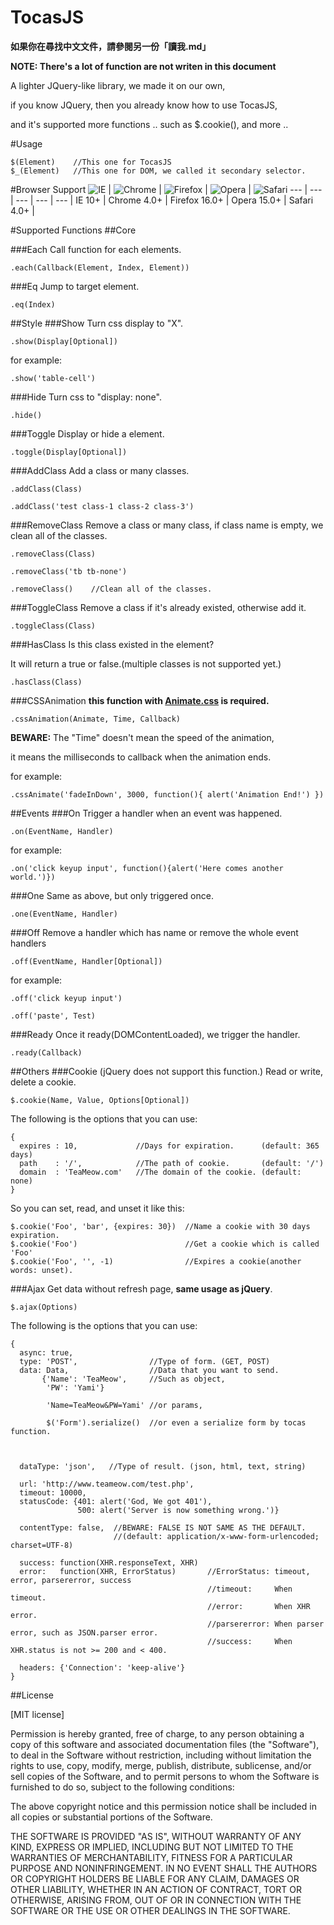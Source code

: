 # TocasJS
**如果你在尋找中文文件，請參閱另一份「讀我.md」**

**NOTE: There's a lot of function are not writen in this document**

A lighter JQuery-like library, we made it on our own,

if you know JQuery, then you already know how to use TocasJS,

and it's supported more functions .. such as $.cookie(), and more ..

#Usage
```
$(Element)    //This one for TocasJS
$_(Element)   //This one for DOM, we called it secondary selector.
```

#Browser Support
![IE](https://raw.github.com/alrra/browser-logos/master/internet-explorer/internet-explorer_48x48.png) | ![Chrome](https://raw.github.com/alrra/browser-logos/master/chrome/chrome_48x48.png) | ![Firefox](https://raw.github.com/alrra/browser-logos/master/firefox/firefox_48x48.png) | ![Opera](https://raw.github.com/alrra/browser-logos/master/opera/opera_48x48.png) | ![Safari](https://raw.github.com/alrra/browser-logos/master/safari/safari_48x48.png)
--- | --- | --- | --- | --- |
IE 10+ | Chrome 4.0+ | Firefox 16.0+ | Opera 15.0+ | Safari 4.0+ |

#Supported Functions
##Core

###Each
Call function for each elements.
```
.each(Callback(Element, Index, Element))
```

###Eq
Jump to target element.
```
.eq(Index)
```

##Style
###Show
Turn css display to "X".
```
.show(Display[Optional])
```
for example:
```
.show('table-cell')
```

###Hide
Turn css to "display: none".
```
.hide()
```

###Toggle
Display or hide a element.
```
.toggle(Display[Optional])
```

###AddClass
Add a class or many classes.
```
.addClass(Class)
```
```
.addClass('test class-1 class-2 class-3')
```

###RemoveClass
Remove a class or many class, if class name is empty, we clean all of the classes.
```
.removeClass(Class)
```
```
.removeClass('tb tb-none')
```
```
.removeClass()    //Clean all of the classes.
```

###ToggleClass
Remove a class if it's already existed, otherwise add it.
```
.toggleClass(Class)
```

###HasClass
Is this class existed in the element?

It will return a true or false.(multiple classes is not supported yet.)
```
.hasClass(Class)
```

###CSSAnimation
**this function with [Animate.css](http://github.com/daneden/animate.css) is required.**
```
.cssAnimation(Animate, Time, Callback)
```
**BEWARE:** The "Time" doesn't mean the speed of the animation,

it means the milliseconds to callback when the animation ends.

for example:
```
.cssAnimate('fadeInDown', 3000, function(){ alert('Animation End!') })
```

##Events
###On
Trigger a handler when an event was happened.
```
.on(EventName, Handler)
```
for example:
```
.on('click keyup input', function(){alert('Here comes another world.')})
```

###One
Same as above, but only triggered once.
```
.one(EventName, Handler)
```

###Off
Remove a handler which has name or remove the whole event handlers
```
.off(EventName, Handler[Optional])
```
for example:
```
.off('click keyup input')
```
```
.off('paste', Test)
```

###Ready
Once it ready(DOMContentLoaded), we trigger the handler.
```
.ready(Callback)
```

##Others
###Cookie (jQuery does not support this function.)
Read or write, delete a cookie.
```
$.cookie(Name, Value, Options[Optional])
```
The following is the options that you can use:
```
{
  expires : 10,             //Days for expiration.      (default: 365 days)
  path    : '/',            //The path of cookie.       (default: '/')
  domain  : 'TeaMeow.com'   //The domain of the cookie. (default: none)
}
```
So you can set, read, and unset it like this:
```
$.cookie('Foo', 'bar', {expires: 30})  //Name a cookie with 30 days expiration.
$.cookie('Foo')                        //Get a cookie which is called 'Foo'
$.cookie('Foo', '', -1)                //Expires a cookie(another words: unset).
```

###Ajax
Get data without refresh page, **same usage as jQuery**.
```
$.ajax(Options)
```
The following is the options that you can use:
```
{
  async: true, 
  type: 'POST',                //Type of form. (GET, POST)
  data: Data,                  //Data that you want to send.
       {'Name': 'TeaMeow',     //Such as object,
        'PW': 'Yami'}
        
        'Name=TeaMeow&PW=Yami' //or params,
        
        $('Form').serialize()  //or even a serialize form by tocas function.
  
  
  
  dataType: 'json',   //Type of result. (json, html, text, string)
  
  url: 'http://www.teameow.com/test.php',
  timeout: 10000,
  statusCode: {401: alert('God, We got 401'),
               500: alert('Server is now something wrong.')}
               
  contentType: false,  //BEWARE: FALSE IS NOT SAME AS THE DEFAULT.
                       //(default: application/x-www-form-urlencoded; charset=UTF-8)
                       
  success: function(XHR.responseText, XHR)
  error:   function(XHR, ErrorStatus)       //ErrorStatus: timeout, error, parsererror, success
                                            //timeout:     When timeout.
                                            //error:       When XHR error.
                                            //parsererror: When parser error, such as JSON.parser error.
                                            //success:     When XHR.status is not >= 200 and < 400.
                                            
  headers: {'Connection': 'keep-alive'}
}
```

##License

[MIT license]

Permission is hereby granted, free of charge, to any person obtaining a copy
of this software and associated documentation files (the "Software"), to deal
in the Software without restriction, including without limitation the rights
to use, copy, modify, merge, publish, distribute, sublicense, and/or sell
copies of the Software, and to permit persons to whom the Software is
furnished to do so, subject to the following conditions:

The above copyright notice and this permission notice shall be included in
all copies or substantial portions of the Software.

THE SOFTWARE IS PROVIDED "AS IS", WITHOUT WARRANTY OF ANY KIND, EXPRESS OR
IMPLIED, INCLUDING BUT NOT LIMITED TO THE WARRANTIES OF MERCHANTABILITY,
FITNESS FOR A PARTICULAR PURPOSE AND NONINFRINGEMENT. IN NO EVENT SHALL THE
AUTHORS OR COPYRIGHT HOLDERS BE LIABLE FOR ANY CLAIM, DAMAGES OR OTHER
LIABILITY, WHETHER IN AN ACTION OF CONTRACT, TORT OR OTHERWISE, ARISING FROM,
OUT OF OR IN CONNECTION WITH THE SOFTWARE OR THE USE OR OTHER DEALINGS IN
THE SOFTWARE.
